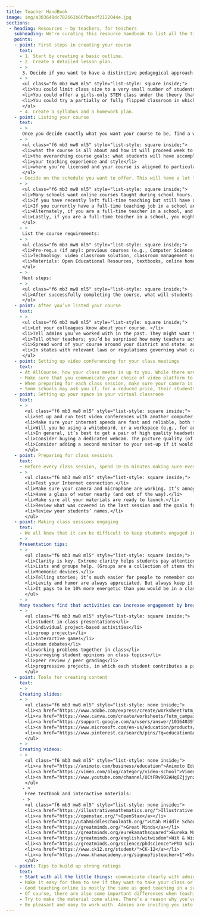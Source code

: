 ```yaml
---
title: Teacher HandBook
image: img/a303648dc782661b66fbaadf2122044e.jpg
sections:
 - heading: Resources — by teachers, for teachers
   subheading: We're curating this resource handbook to list all the tips that we hear from teachers about how to build a successful presence on AllCourse.
   points:
   - point: First steps in creating your course
     text:
     - 1. Start by creating a basic outline.
     - 2. Create a detailed lesson plan.
     - >
      3. Decide if you want to have a distinctive pedagogical approach. For instance:
     - >
      <ul class="f6 mb3 mw8 ml5" style="list-style: square inside;">
      <li>You could limit class size to a very small number of students, so as to position the course for students who will benefit from a lot of personal attention in that subject</li>
      <li>You could offer a girls-only STEM class under the theory that girls tend to speak up less in STEM classes when boys are present</li>
      <li>You could try a partially or fully flipped classroom in which students spend some or all of their homework hours watching video lessons to learn the underlying concepts and then work problems together with you in class. Video lessons could be curated from YouTube or other sites, or could be your own prerecorded videos, or a combination of both.</li>
      </ul>
     - 4. Create a syllabus and a homework plan.
   - point: Listing your course
     text:
     - >
      Once you decide exactly what you want your course to be, find a way to communicate in your course listing so that people can very quickly visualize what your course will be like. Course listings should clearly explain several things:
     - >
      <ul class="f6 mb3 mw8 ml5" style="list-style: square inside;">
      <li>what the course is all about and how it will proceed week to week</li>
      <li>the overarching course goals: what students will have accomplished by successfully completing the course</li>
      <li>your teaching experience and style</li>
      <li>where you’re licensed and your course is aligned to particular standards</li>
      </ul>
     - Decide on the schedule you want to offer. This will have a lot to do with where you’re licensed, and whether or not you have a full-time day job (especially if that day job is as a teacher in a school).
     - >
      <ul class="f6 mb3 mw8 ml5" style="list-style: square inside;">
      <li>Many schools want online courses taught during school hours. If you want to appeal to these schools, you’ll need to find a way to teach during those hours, which could be difficult if you work another job during those hours.</li>
      <li>If you have recently left full-time teaching but still have a current license, you will be relatively free to choose schedules that work well for schools.</li>
      <li>If you currently have a full-time teaching job in a school and you’re looking to supplement your income, you may find that even if you have enough free time during the day that your school district views those hours as their time, not yours. You should talk to your school administrators and ask permission to teach through AllCourse during the day.</li>
      <li>Alternately, if you are a full-time teacher in a school, and you happen to be licensed in another state in a different time zone, then you can take advantage of that to schedule your course. For example, teachers in the East Coast who also have a West Coast license could list courses after their school day is over but before West Coast schools have gotten out.</li>
      <li>Lastly, if you are a full-time teacher in a school, you might want to let your administration know that you’re interested in teaching through AllCourse and ask if the school is interested in partnering and splitting the income.</li>
      </ul>
     - >
      List the course requirements:
     - >
      <ul class="f6 mb3 mw8 ml5" style="list-style: square inside;">
      <li>Pre-req.s (if any): previous courses (e.g., Computer Science I, Spanish I & II, etc.), skills (e.g., intermediate violin), etc.</li>
      <li>Technology: video classroom solution, classroom management software, homework management solution, etc.</li>
      <li>Materials: Open Educational Resources, textbooks, online homework solutions, your own content, outside videos, etc.</li>
      </ul>
     - >
      Next steps:
     - >
      <ul class="f6 mb3 mw8 ml5" style="list-style: square inside;">
      <li>After successfully completing the course, what will students be equipped to do next? In many cases, this will be the next logical course within that subject domain. Let them know if you also offer that course, or if they’ll have to look elsewhere. If you’re teaching an unusual language, buyers will want to know if they can count on you next semester and next year. No one is going to buy your Gaelic Language I course without knowing they can take Gaelic Language II and III with you in the coming years.</li>
      </ul>
   - point: After you’ve listed your course
     text:
     - >
      <ul class="f6 mb3 mw8 ml5" style="list-style: square inside;">
      <li>Let your colleagues know about your course. </li>
      <li>Tell admins you’ve worked with in the past. They might want to buy seats, or know other admins who would. And if they haven’t already given you a reference for your AllCourse profile, now is a great time to ask — teachers with strong references on their profile pages generally fill up their classes more easily and charge higher per-seat rates than those who don’t.</li>
      <li>Tell other teachers; you’d be surprised how many teachers actively post interesting education stories on social media. And teachers love to support other teachers.</li>
      <li>Spread word of your course around your district and state: admins within your state are most likely to have heard of your district and perhaps even your school. Hence, they have a built-in level of trust regarding your background and capabilities. They are also, assuming you are licensed in that state, the most likely buyers of seats initially. Communicate early and often with prospective admins, students, and parents who inquire about you or your listed courses. Because these folks are trying something new by taking your course, they will find a little bit of overcommunication to be reassuring. It shows them that you’ll be there for them.</li>
      <li>In states with relevant laws or regulations governing what can or can’t be said in the classroom, once schools start buying seats in your course be sure to chat with the hiring administrator about these requirements before you interact with any students or parents. </li>
      </ul>
   - point: Setting up video conferencing for your class meetings
     text:
     - At AllCourse, how your class meets is up to you. While there are many options for video conferencing platforms, (Zoom, Google Meet, and others), you want to pick a video platform that schools are familiar with, which can reliably support the number of students in your course and can record each session for students who may have missed the class. It’s important to become an expert in the video platform so that you are able to successfully manage the classroom’s online experience.
     - Make sure that you communicate your choice of video platform to the students and admins you work with well ahead of time. Admins may have opinions on video players, and you’ll want to listen and accommodate them if you can. Students may need to download software in advance.
     - When preparing for each class session, make sure your camera is on and working properly. Don’t forget to record each class session! These are essential for students who miss class. They will also be useful for you in subsequent classes — to find highlights that you can use as learning aids or to post on social media to promote your courses. (Needless to say, never post student faces, names, or activity on social media.).
     - Some schools may ask you if, for a reduced price, their students can just use your video recordings. Perhaps these schools plan to have an on-ground teacher-facilitator and they lack the budget to pay for both an on-ground teacher and a live online teacher. If you agree, you’ll have to work out special pricing with them. The advantage to you is that you can earn incremental revenue with no extra effort. The school will be able to use your videos for the same length of time that you teach your course live. Seats in video-only classes are purchased on a one-time basis, like seats in live online classes, just at a lower price. (It is against AllCourse’s Terms of Service, and your rights as the intellectual property owner, for a school to retain your videos for future use.)
   - point: Setting up your space in your virtual classroom
     text:
     - >
       <ul class="f6 mb3 mw8 ml5" style="list-style: square inside;">
       <li>Set up and run test video conferences with another computer in a different room, which you can walk back and forth between. The idea is to keep tweaking your “classroom’s” background, lighting, and sound until you think it’s just right. </li>
       <li>Make sure your internet speeds are fast and reliable, both for download and upload. (And during class times, make sure no one else in the house is using any significant bandwidth for tv streaming, online games, etc.)</li>
       <li>Will you be using a whiteboard, or a workspace (e.g., for arts or chemistry experiments)? If so, make sure that it’s easy to see in the camera frame, and that it’s angled so that you can use it without blocking the students’ view.</li>
       <li>In general, it’s best to get a pair of high quality headsets. Make sure they’re comfortable. Also make sure they have an attached microphone so that your students can hear you clearly and to reduce background noise. Gaming headsets work well, because they’re designed for a similar purpose. Wireless headsets are particularly popular with teachers — you don’t want the wire knocking over your glass of water every time you get up.</li>
       <li>Consider buying a dedicated webcam. The picture quality (of you presenting) will be better than can be achieved with almost any built-in laptop camera.</li>
       <li>Consider adding a second monitor to your set-up if it would be helpful to have your video classroom on one monitor and your materials handy on the other.</li>
       </ul>
   - point: Preparing for class sessions
     text:
     - Before every class session, spend 10-15 minutes making sure everything is ready.
     - >
       <ul class="f6 mb3 mw8 ml5" style="list-style: square inside;">
       <li>Test your Internet connection.</li>
       <li>Make sure your camera and microphone are working. It’s annoyingly easy on many laptops nowadays to turn off the microphone, camera, or Wi-Fi accidentally simply by pressing a particular “Function” key on the keyboard — make sure you know if your keyboard has these keys and where they are!</li>
       <li>Have a glass of water nearby (and out of the way).</li>
       <li>Make sure all your materials are ready to launch.</li>
       <li>Review what was covered in the last session and the goals for this session.</li>
       <li>Review your students’ names.</li>
       </ul>
   - point: Making class sessions engaging
     text:
     - We all know that it can be difficult to keep students engaged in the classroom. It can be even harder in online classes (though there are also many students who report finding it easier to pay attention in online classes). Teachers who teach online use a variety of techniques to try to maximize student engagement.
     - >
     Presentation tips:
     - >
       <ul class="f6 mb3 mw8 ml5" style="list-style: square inside;">
       <li>Clarity is key. Extreme clarity helps students pay attention. Try to deliver material without jumping back and forth between ideas. Keep your presentation simple, straightforward, and logical. Try to reduce or eliminate vocalized pauses (“um”s and “uh”s).</li>
       <li>Lists and groups help. (Groups are a collection of items that are closely related thematically but aren’t in any particular order. One example might be “the causes of World War I.”) Lists and groups provide conceptual scaffolding that helps students anticipate where you’re about to go, and gives them places to jump back in easily if their attention wandered for a moment.</li>
       <li>Mnemonic devices.</li>
       <li>Telling stories; it’s much easier for people to remember concepts when they hear about them within a simple narrative structure.</li>
       <li>Levity and humor are always appreciated. But always keep it appropriate!</li>
       <li>It pays to be 10% more energetic than you would be in a classroom. Modulate your voice and facial expressions more than you would in a classroom.</li>
       </ul>
     - >
     Many teachers find that activities can increase engagement by breaking things up and having students exercise different skills. Some popular activities are:
     - >
       <ul class="f6 mb3 mw8 ml5" style="list-style: square inside;">
       <li>student in-class presentations</li>
       <li>individual project-based activities</li>
       <li>group projects</li>
       <li>interactive games</li>
       <li>team debates</li>
       <li>working problems together in class</li>
       <li>surveying student opinions on class topics</li>
       <li>peer review / peer grading</li>
       <li>progressive projects, in which each student contributes a piece and then it goes to the next student. This works particularly well in creative writing or arts courses</li>
       </ul>
   - point: Tools for creating content
     text:
     - >
     Creating slides:
     - >
       <ul class="f6 mb3 mw8 ml5" style="list-style: none inside;">
       <li><a href="https://www.adobe.com/express/create/worksheet?utm_campaign=educators_all-all-approved-evergreen-4_ideas_to_scale_your_classes-20220603&utm_content=evergreen&utm_source=wordpress&utm_medium=blog">Adobe Express</a></li>
       <li><a href="https://www.canva.com/create/worksheets/?utm_campaign=educators_all-all-approved-evergreen-4_ideas_to_scale_your_classes-20220603&utm_content=evergreen&utm_source=wordpress&utm_medium=blog">Canva</a></li>
       <li><a href="https://support.google.com/a/users/answer/10164039?hl=en?utm_campaign=educators_all-all-approved-evergreen-4_ideas_to_scale_your_classes-20220603&utm_content=evergreen&utm_source=wordpress&utm_medium=blog">Google Slides</a></li>
       <li><a href="https://www.microsoft.com/en-us/education/products/office">Microsoft Powerpoint</a></li>
       <li><a href="https://www.pinterest.ca/search/pins/?q=education&rs=typed&term_meta%5b%5d=education%7Ctyped">Pinterest Education</a></li>
       </ul> 
     - >
     Creating videos:
     - >
       <ul class="f6 mb3 mw8 ml5" style="list-style: none inside;">
       <li><a href="https://animoto.com/business/education">Animoto Education</a></li>
       <li><a href="https://vimeo.com/blog/category/video-school">Vimeo - tips for usage</a></li>
       <li><a href="https://www.youtube.com/channel/UCtFRv9O2AHqOZjjynzrv-xg">YouTube Learning</a></li>
       </ul> 
      - >
       Free textbook and interactive materials:
      - >
       <ul class="f6 mb3 mw8 ml5" style="list-style: none inside;">
       <li><a href="https://illustrativemathematics.org/">Illustrative Mathematics</a></li>
       <li><a href="https://openstax.org/">OpenStax</a></li>
       <li><a href="http://utahmiddleschoolmath.org/">Utah Middle School Math</a></li>
       <li><a href="https://greatminds.org/">Great Minds</a></li>
       <li><a href="https://greatminds.org/eurekamathsquared">Eureka Math</a></li>
       <li><a href="https://greatminds.org/english/witwisdom">Wit & Wisdom</a></li>
       <li><a href="https://greatminds.org/science/phdscience">PhD Science</a></li>
       <li><a href="https://www.ck12.org/student/">CK-12</a></li>
       <li><a href="https://www.khanacademy.org/signup?isteacher=1">Khan Academy</a></li>
       </ul>
   - point: Tips to build up strong ratings
     text:
     - Start with all the little things: communicate clearly with admins, students and parents. Respond to their administrative items and questions quickly. Start and end classes on time. Get grades done as soon as the course is completed. Make everything as painless for them as you can.
     - Make it easy for them to see if they want to take your class or not. Sample videos help a lot. So does a clear, logical syllabus. Don’t be offended if they drop in the first week. They’re balancing their own complex logistical needs and it probably has nothing to do with you. Rather, view the first week of your course as a chance to really show off the material and your own unique style.
     - Good teaching online is mostly the same as good teaching in a schoolroom. Are you organized? It makes life easier for everyone. Do you care about your students? They can tell. Do you love the material? It shows. Do you give them personal attention or a helping hand when they need it? They always appreciate it (even if they don’t always show it).
     - Of course, there are also some important differences when teaching online. Students online are less of a captive audience than you may be used to. It pays to be 10% more energetic than you would be in a classroom. Humor goes a long way (but keep it appropriate!). Modulate your voice and facial expressions more than you would in a classroom. Most important, pay close attention to students who are missing classes or homework! If it looks like they may be beginning to fall behind, contact them early and often. And contact their school and parents as well if you deem it appropriate. It hurts everyone involved to let students slip through the cracks.
     - Try to make the material come alive. There’s a reason why you’ve devoted your career to it. Find those things about it that are awesome, and share them with students. If you don’t seem passionate about the material, why would they be?
     - Be pleasant and easy to work with. Admins are inviting you into their schools and families are inviting you into their lives. Make them want to invite you back.
---
```

